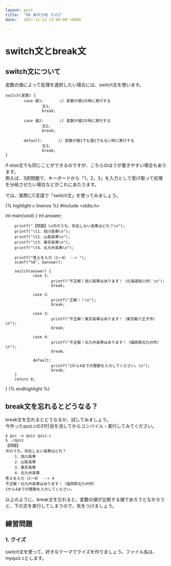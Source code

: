 ```yaml
---
layout: post
title:  "08 条件分岐 その2"
date:   2017-11-13 13:00:00 +0900

---
```


# switch文とbreak文
## switch文について
変数の値によって処理を選択したい場合には、switch文を使います。  

```
switch(変数) {
        case 値1:       // 変数が値1の時に実行する
                文1;
                break;

        case 値2:       // 変数が値2の時に実行する
                文2;
                break;

        default:       // 変数が値1でも値2でもない時に実行する
                文3;
                break;
}
```

if-else文でも同じことができるのですが、こちらのほうが書きやすい場合もあります。  
例えば、3択問題で、キーボードから「1，2，3」を入力として受け取って処理を分岐させたい場合などがこれにあたります。

では、実際にC言語で「switch文」を使ってみましょう。

{% highlight c linenos %}
#include <stdio.h>

int main(void)
{
        int answer;

        printf("【問題】\n次のうち、存在しない高専はどれ？\n");
        printf("\t1．旭川高専\n");
        printf("\t2．山梨高専\n");
        printf("\t3．東京高専\n");
        printf("\t4．北九州高専\n");

        printf("答えを入力（1〜4） --> ");
        scanf("%d", &answer);

        switch(answer) {
                case 1:
                        printf("不正解！旭川高専はあります！（北海道旭川市）\n");
                        break;

                case 2:
                        printf("正解！！\n");
                        break;

                case 3:
                        printf("不正解！東京高専はあります！（東京都八王子市）\n");
                        break;

                case 4:
                        printf("不正解！北九州高専はあります！（福岡県北九州市）\n");
                        break;

                default:
                        printf("1から4までの整数を入力してください。\n");
                        break;
        }
        return 0;
}
{% endhighlight %}

## break文を忘れるとどうなる？
break文を忘れるとどうなるか、試してみましょう。  
今作ったquiz.cの31行目を消してからコンパイル・実行してみてください。

```
$ gcc -o quiz quiz.c
$ ./quiz
【問題】
次のうち、存在しない高専はどれ？
    1．旭川高専
    2．山梨高専
    3．東京高専
    4．北九州高専
答えを入力（1〜4） --> 4
不正解！北九州高専はあります！（福岡県北九州市）
1から4までの整数を入力してください。
```

以上のように、break文を忘れると、変数の値が比較する値であろうとなかろうと、下の文を実行してしまうので、気をつけましょう。

## 練習問題
### 1. クイズ
switch文を使って、好きなテーマでクイズを作りましょう。ファイル名は、myquiz.cとします。

